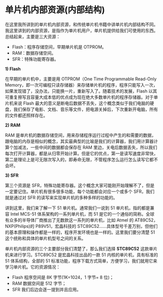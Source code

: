 # 单片机内部资源(内部结构)

在这里我所讲到的单片机内部资源，和传统单片机书籍中讲单片机内部结构不同。我这里讲到的内部资源，是指作为单片机用户，单片机提供给我们可使用的东西。总结起来，主要是三大资源：

*   Flash：程序存储空间，早期单片机是 OTPROM。
*   RAM：数据存储空间。
*   SFR：特殊功能寄存器。

**1) Flash**

在早期的单片机中，主要是用 OTPROM（One Time Programmable Read-Only Memory，即一次可编程只读存储器）来存储单片机的程序，程序只能写入一次，如果发现错了，没办法，只能换一片，重新写入了。随着技术的发展，Flash 以其可重复擦写且容量大成本低的优点成为现在绝大多数单片机的程序存储器。对于单片机来说 Flash 最大的意义是断电后数据不丢失，这个概念类似于我们电脑的硬盘，我们保存了电影、文档、音乐等文件，把电源关掉后，下次重新开电脑，所有的文件都还照样存在。

**2) RAM**

RAM 是单片机的数据存储空间，用来存储程序运行过程中产生的和需要的数据，跟电脑的内存是相似的概念，其实最典型的比喻是我们的计算器，我们用计算器计算个加减法，一些中间的数据都会保存在 RAM 里边，关电后数据丢失，所以我们每次打开计算器，都是从归零开始计算。但是它的优点，第一是读写速度非常快，第二是理论上是可无限次写入的，即寿命无限，不管程序怎么运行怎么读写它都不会坏。

**3) SFR**

第三个资源是 SFR，特殊功能寄存器。这个概念大家可能刚开始理解不了，但是一定要记住。单片机有很多很多功能，每个功能都会对应一个或多个 SFR，我们就是通过对 SFR 的读写来实现单片机的多种多样的功能的。

讲到这里，我们来了解一下 51 单片机。通常我们一说到 51 单片机，指的都是兼容 Intel MCS-51 体系架构的一系列单片机，而 51 是它的一个通俗的简称。全球有众多的半导体厂商推出了无数款这一系列的单片机，比如 Atmel 的 AT89C52，NXP(Philips)的 P89V51，宏晶科技的 STC89C52......具体型号千差万别，但他们的基本原理和操作都是一样的，程序开发环境也是一样的。这里我们要分清楚 51 这个统称和具体的单片机型号之间的关系。

单片机内部资源的三个主要部分我们清楚了，那么我们选择 **STC89C52** 这款单片机来进行学习。STC89C52 是宏晶科技出品的一款 51 内核的单片机，具有标准的 51 体系结构，全部的 51 标准功能，程序下载方式简单，方便学习，我们就用它来学习单片机。它的资源情况：

*   Flash 程序空间是 8K 字节(1K=1024，1 字节= 8 位)；
*   RAM 数据空间是 512 字节；
*   SFR 我们后边会逐一提到并且应用。